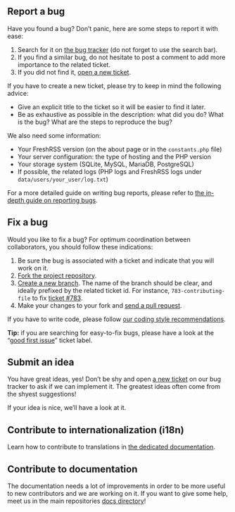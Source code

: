 ## Report a bug

Have you found a bug? Don’t panic, here are some steps to report it with ease:

1. Search for it on [the bug tracker](https://github.com/FreshRSS/FreshRSS/issues) (do not forget to use the search bar).
2. If you find a similar bug, do not hesitate to post a comment to add more importance to the related ticket.
3. If you did not find it, [open a new ticket](https://github.com/FreshRSS/FreshRSS/issues/new).

If you have to create a new ticket, please try to keep in mind the following advice:

* Give an explicit title to the ticket so it will be easier to find it later.
* Be as exhaustive as possible in the description: what did you do? What is the bug? What are the steps to reproduce the bug?

We also need some information:

* Your FreshRSS version (on the about page or in the `constants.php` file)
* Your server configuration: the type of hosting and the PHP version
* Your storage system (SQLite, MySQL, MariaDB, PostgreSQL)
* If possible, the related logs (PHP logs and FreshRSS logs under `data/users/your_user/log.txt`)

For a more detailed guide on writing bug reports, please refer to [the in-depth guide on reporting bugs](developers/06_Reporting_Bugs).

## Fix a bug

Would you like to fix a bug? For optimum coordination between collaborators, you should follow these indications:

1. Be sure the bug is associated with a ticket and indicate that you will work on it.
2. [Fork the project repository](https://help.github.com/articles/fork-a-repo/).
3. [Create a new branch](https://help.github.com/articles/creating-and-deleting-branches-within-your-repository/). The name of the branch should be clear, and ideally prefixed by the related ticket id. For instance, `783-contributing-file` to fix [ticket #783](https://github.com/FreshRSS/FreshRSS/issues/783).
4. Make your changes to your fork and [send a pull request](https://help.github.com/articles/using-pull-requests/).

If you have to write code, please follow [our coding style recommendations](developers/02_First_steps.md).

**Tip:** if you are searching for easy-to-fix bugs, please have a look at the “[good first issue](https://github.com/FreshRSS/FreshRSS/issues?q=is%3Aopen+is%3Aissue+label%3A%22good+first+issue%22)” ticket label.

## Submit an idea

You have great ideas, yes! Don’t be shy and open [a new ticket](https://github.com/FreshRSS/FreshRSS/issues/new) on our bug tracker to ask if we can implement it. The greatest ideas often come from the shyest suggestions!

If your idea is nice, we’ll have a look at it.

## Contribute to internationalization (i18n)

Learn how to contribute to translations in [the dedicated documentation](./internationalization.md).

## Contribute to documentation

The documentation needs a lot of improvements in order to be more useful to new contributors and we are working on it.
If you want to give some help, meet us in the main repositories [docs directory](https://github.com/FreshRSS/FreshRSS/tree/edge/docs)!
